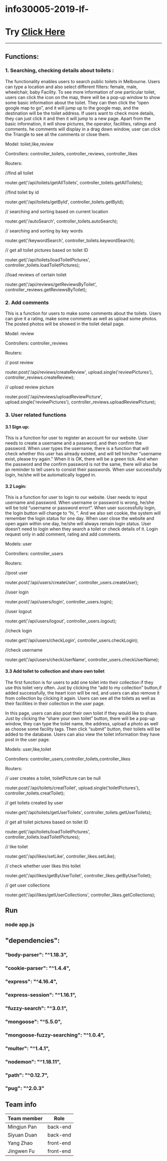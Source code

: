# info30005-2019-lf-
# Try [Click Here](https://polar-peak-30495.herokuapp.com/)


---
## Functions:
### 1. Searching, checking details about toilets :

The functionality enables users to search public toilets in Melbourne. Users can type a location and also select different filters: female, male, wheelchair, baby Facility. To see more information of one particular toilet, users can click the icon on the map, there will be a pop-up window to show some basic information about the toilet. They can then click the “open google map to go”, and it will jump up to the google map, and the destination will be the toilet address. If users want to check more details, they can just click it and then it will jump to a new page. Apart from the basic information, it will show pictures, the operator, facilities, ratings and comments. he comments will display in a drag down window, user can click the Triangle to see all the comments or close them.

Model: toilet,like,review

Controllers: controller_toilets, controller_reviews, controller_likes

Routers: 

//find all toilet

router.get('/api/toilets/getAllToilets', controller_toilets.getAllToilets);

//find toilet by id

router.get('/api/toilets/getById', controller_toilets.getById);

// searching and sorting based on current location

router.get('/autoSearch', controller_toilets.autoSearch);

// searching and sorting by key words

router.get('/keywordSearch', controller_toilets.keywordSearch);

// get all toilet pictures based on toilet ID

router.get('/api/toilets/loadToiletPictures', controller_toilets.loadToiletPictures);

//load reviews of certain toilet

router.get('/api/reviews/getReviewsByToilet', controller_reviews.getReviewsByToilet);

### 2. Add comments
This is a function for users to make some comments about the toilets. Users can give it a rating, make some comments as well as upload some photos. The posted photos will be showed in the toilet detail page.

Model: review

Controllers: controller_reviews

Routers:

// post review

router.post('/api/reviews/createReview', upload.single('reviewPictures'), controller_reviews.createReview);

// upload review picture

router.post('/api/reviews/uploadReviewPicture', upload.single('reviewPictures'), controller_reviews.uploadReviewPicture);

### 3. User related functions
#### 3.1 Sign up:
This is a function for user to register an account for our website. User needs to create a username and a password, and then confirm the password. When user types the username, there is a function that will check whether this user has already existed, and will tell him/her “username exist, please try again.” When it is OK, there will be a green tick. And when the password and the confirm password is not the same, there will also be an reminder to tell users to consist their passwords. When user successfully login, he/she will be automatically logged in.

#### 3.2 Login: 
This is a function for user to login to our website. User needs to input username and password. When username or password is wrong, he/she will be told “username or password error!”. When user successfully login, the login button will change to “hi, <username>”. And we also set cookie, the system will remember the login status for one day. When user close the website and open again within one day, he/she will always remain login status. User doesn’t need to login when they search a toilet or check details of it. Login request only in add comment, rating and add comments.

Models: user

Controllers: controller_users

Routers: 

//post user
 
router.post('/api/users/createUser', controller_users.createUser);

//user login

router.post('/api/users/login', controller_users.login);

//user logout

router.get('/api/users/logout', controller_users.logout);

//check login

router.get('/api/users/checkLogin', controller_users.checkLogin);

//check username

router.get('/api/users/checkUserName', controller_users.checkUserName);

#### 3.3 Add toilet to collection and share own toilet
The first function is for users to add one toilet into their collection if they use this toilet very often. Just by clicking the “add to my collection” button,if added successfully, the heart icon will be red, and users can also remove it from collection by clicking it again. Users can see all the toilets as well as their facilities in their collection in the user page. 

In this page, users can also post their own toilet if they would like to share. Just by clicking the “share your own toilet” button, there will be a pop-up window, they can type the toilet name, the address, upload a photo as well as choose some facility tags. Then click “submit” button, their toilets will be added to the database. Users can also view the toilet information they have post in the user page.

Models: user,like,toilet

Controllers: controller_users,controller_toilets,controller_likes

Routers: 

// user creates a toilet, toiletPicture can be null

router.post('/api/toilets/creatToilet', upload.single('toiletPictures'), controller_toilets.creatToilet);

// get toilets created by user

router.get('/api/toilets/getUserToilets', controller_toilets.getUserToilets);

// get all toilet pictures based on toilet ID

router.get('/api/toilets/loadToiletPictures', controller_toilets.loadToiletPictures);

// like toilet

router.get('/api/likes/setLike', controller_likes.setLike);

// check whether user likes this toilet

router.get('/api/likes/getByUserToilet', controller_likes.getByUserToilet);

// get user collections

router.get('/api/likes/getUserCollections', controller_likes.getCollections);


##  Run
###  node app.js

## "dependencies":

###  "body-parser": "^1.18.3",
###  "cookie-parser": "^1.4.4",
###  "express": "^4.16.4",
###  "express-session": "^1.16.1",
###  "fuzzy-search": "^3.0.1",
###  "mongoose": "^5.5.0",
###  "mongoose-fuzzy-searching": "^1.0.4",
###  "multer": "^1.4.1",
###  "nodemon": "^1.18.11",
###  "path": "^0.12.7",
###  "pug": "^2.0.3"


## Team info
 
 | Team member  | Role      |
 | ------------ | --------- |
 | Mingjun Pan  | back-end  |
 | Siyuan Duan  | back-end  |
 | Yang Zhao    | front-end |
 | Jingwen Fu   | front-end | 
